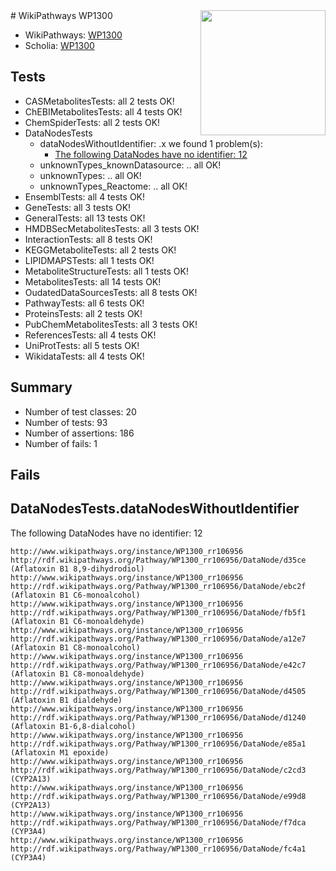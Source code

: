 <img style="float: right; width: 200px" src="https://upload.wikimedia.org/wikipedia/commons/thumb/8/83/Wplogo_with_text_500.png/640px-Wplogo_with_text_500.png" />
# WikiPathways WP1300

* WikiPathways: [WP1300](https://wikipathways.org/pathways/WP1300)
* Scholia: [WP1300](https://scholia.toolforge.org/wikipathways/WP1300)
## Tests
* CASMetabolitesTests: all 2 tests OK!
* ChEBIMetabolitesTests: all 4 tests OK!
* ChemSpiderTests: all 2 tests OK!
* DataNodesTests
    * dataNodesWithoutIdentifier: .x we found 1 problem(s):
        * [The following DataNodes have no identifier: 12](#8792c492)
    * unknownTypes_knownDatasource: .. all OK!
    * unknownTypes: .. all OK!
    * unknownTypes_Reactome: .. all OK!
* EnsemblTests: all 4 tests OK!
* GeneTests: all 3 tests OK!
* GeneralTests: all 13 tests OK!
* HMDBSecMetabolitesTests: all 3 tests OK!
* InteractionTests: all 8 tests OK!
* KEGGMetaboliteTests: all 2 tests OK!
* LIPIDMAPSTests: all 1 tests OK!
* MetaboliteStructureTests: all 1 tests OK!
* MetabolitesTests: all 14 tests OK!
* OudatedDataSourcesTests: all 8 tests OK!
* PathwayTests: all 6 tests OK!
* ProteinsTests: all 2 tests OK!
* PubChemMetabolitesTests: all 3 tests OK!
* ReferencesTests: all 4 tests OK!
* UniProtTests: all 5 tests OK!
* WikidataTests: all 4 tests OK!


## Summary

* Number of test classes: 20
* Number of tests: 93
* Number of assertions: 186
* Number of fails: 1

## Fails

<a name="8792c492" />

## DataNodesTests.dataNodesWithoutIdentifier

The following DataNodes have no identifier: 12
```
http://www.wikipathways.org/instance/WP1300_rr106956 http://rdf.wikipathways.org/Pathway/WP1300_rr106956/DataNode/d35ce (Aflatoxin B1 8,9-dihydrodiol)
http://www.wikipathways.org/instance/WP1300_rr106956 http://rdf.wikipathways.org/Pathway/WP1300_rr106956/DataNode/ebc2f (Aflatoxin B1 C6-monoalcohol)
http://www.wikipathways.org/instance/WP1300_rr106956 http://rdf.wikipathways.org/Pathway/WP1300_rr106956/DataNode/fb5f1 (Aflatoxin B1 C6-monoaldehyde)
http://www.wikipathways.org/instance/WP1300_rr106956 http://rdf.wikipathways.org/Pathway/WP1300_rr106956/DataNode/a12e7 (Aflatoxin B1 C8-monoalcohol)
http://www.wikipathways.org/instance/WP1300_rr106956 http://rdf.wikipathways.org/Pathway/WP1300_rr106956/DataNode/e42c7 (Aflatoxin B1 C8-monoaldehyde)
http://www.wikipathways.org/instance/WP1300_rr106956 http://rdf.wikipathways.org/Pathway/WP1300_rr106956/DataNode/d4505 (Aflatoxin B1 dialdehyde)
http://www.wikipathways.org/instance/WP1300_rr106956 http://rdf.wikipathways.org/Pathway/WP1300_rr106956/DataNode/d1240 (Aflatoxin B1-6,8-dialcohol)
http://www.wikipathways.org/instance/WP1300_rr106956 http://rdf.wikipathways.org/Pathway/WP1300_rr106956/DataNode/e85a1 (Aflatoxin M1 epoxide)
http://www.wikipathways.org/instance/WP1300_rr106956 http://rdf.wikipathways.org/Pathway/WP1300_rr106956/DataNode/c2cd3 (CYP2A13)
http://www.wikipathways.org/instance/WP1300_rr106956 http://rdf.wikipathways.org/Pathway/WP1300_rr106956/DataNode/e99d8 (CYP2A13)
http://www.wikipathways.org/instance/WP1300_rr106956 http://rdf.wikipathways.org/Pathway/WP1300_rr106956/DataNode/f7dca (CYP3A4)
http://www.wikipathways.org/instance/WP1300_rr106956 http://rdf.wikipathways.org/Pathway/WP1300_rr106956/DataNode/fc4a1 (CYP3A4)
```


